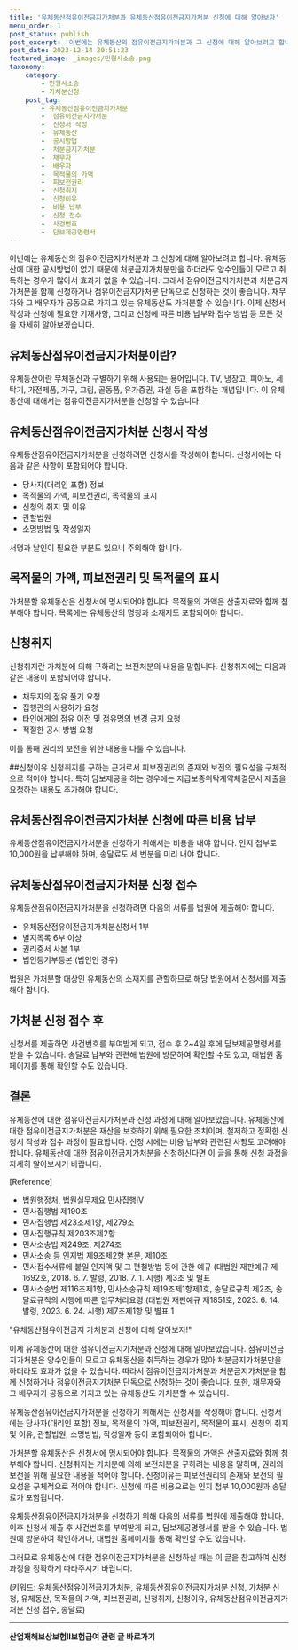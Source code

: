```yaml
---
title: '유체동산점유이전금지가처분과 유체동산점유이전금지가처분 신청에 대해 알아보자'
menu_order: 1
post_status: publish
post_excerpt: '이번에는 유체동산의 점유이전금지가처분과 그 신청에 대해 알아보려고 합니다. 유체동산에 대한 공시방법이 없기 때문에 처분금지가처분만을 하더라도 양수인들이 모르고 취득하는 경우가 많아서 효과가 없을 수 있습니다. 그래서 점유이전금지가처분과 처분금지가처분을 함께 신청하거나 점유이전금지가처분 단독으로 신청하는 것이 좋습니다. 채무자와 그 배우자가 공동으로 가지고 있는 유체동산도 가처분할 수 있습니다. 이제 신청서 작성과 신청에 필요한 기재사항, 그리고 신청에 따른 비용 납부와 접수 방법 등 모든 것을 자세히 알아보겠습니다.'
post_date: 2023-12-14 20:51:23
featured_image: _images/민형사소송.png
taxonomy:
    category:
        - 민형사소송
        - 가처분신청
    post_tag:
        - 유체동산점유이전금지가처분
        -  점유이전금지가처분
        -  신청서 작성
        -  유체동산
        -  공시방법
        -  처분금지가처분
        -  채무자
        -  배우자
        -  목적물의 가액
        -  피보전권리
        -  신청취지
        -  신청이유
        -  비용 납부
        -  신청 접수
        -  사건번호
        -  담보제공명령서
---
```



이번에는 유체동산의 점유이전금지가처분과 그 신청에 대해 알아보려고 합니다. 유체동산에 대한 공시방법이 없기 때문에 처분금지가처분만을 하더라도 양수인들이 모르고 취득하는 경우가 많아서 효과가 없을 수 있습니다. 그래서 점유이전금지가처분과 처분금지가처분을 함께 신청하거나 점유이전금지가처분 단독으로 신청하는 것이 좋습니다. 채무자와 그 배우자가 공동으로 가지고 있는 유체동산도 가처분할 수 있습니다. 이제 신청서 작성과 신청에 필요한 기재사항, 그리고 신청에 따른 비용 납부와 접수 방법 등 모든 것을 자세히 알아보겠습니다.

## 유체동산점유이전금지가처분이란?
유체동산이란 무체동산과 구별하기 위해 사용되는 용어입니다. TV, 냉장고, 피아노, 세탁기, 가전제품, 가구, 그림, 골동품, 유가증권, 과실 등을 포함하는 개념입니다. 이 유체동산에 대해서는 점유이전금지가처분을 신청할 수 있습니다.

## 유체동산점유이전금지가처분 신청서 작성
유체동산점유이전금지가처분을 신청하려면 신청서를 작성해야 합니다. 신청서에는 다음과 같은 사항이 포함되어야 합니다.
- 당사자(대리인 포함) 정보
- 목적물의 가액, 피보전권리, 목적물의 표시
- 신청의 취지 및 이유
- 관할법원
- 소명방법 및 작성일자

서명과 날인이 필요한 부분도 있으니 주의해야 합니다.

## 목적물의 가액, 피보전권리 및 목적물의 표시
가처분할 유체동산은 신청서에 명시되어야 합니다. 목적물의 가액은 산출자료와 함께 첨부해야 합니다. 목록에는 유체동산의 명칭과 소재지도 포함되어야 합니다.

## 신청취지
신청취지란 가처분에 의해 구하려는 보전처분의 내용을 말합니다. 신청취지에는 다음과 같은 내용이 포함되어야 합니다.
- 채무자의 점유 풀기 요청
- 집행관의 사용허가 요청
- 타인에게의 점유 이전 및 점유명의 변경 금지 요청
- 적절한 공시 방법 요청

이를 통해 권리의 보전을 위한 내용을 다룰 수 있습니다.

##신청이유
신청취지를 구하는 근거로서 피보전권리의 존재와 보전의 필요성을 구체적으로 적어야 합니다. 특히 담보제공을 하는 경우에는 지급보증위탁계약체결문서 제출을 요청하는 내용도 추가해야 합니다.

## 유체동산점유이전금지가처분 신청에 따른 비용 납부
유체동산점유이전금지가처분을 신청하기 위해서는 비용을 내야 합니다. 인지 첩부로 10,000원을 납부해야 하며, 송달료도 세 번분을 미리 내야 합니다.

## 유체동산점유이전금지가처분 신청 접수
유체동산점유이전금지가처분을 신청하려면 다음의 서류를 법원에 제출해야 합니다.
- 유체동산점유이전금지가처분신청서 1부
- 별지목록 6부 이상
- 권리증서 사본 1부
- 법인등기부등본 (법인인 경우)

법원은 가처분할 대상인 유체동산의 소재지를 관할하므로 해당 법원에서 신청서를 제출해야 합니다.

## 가처분 신청 접수 후
신청서를 제출하면 사건번호를 부여받게 되고, 접수 후 2~4일 후에 담보제공명령서를 받을 수 있습니다. 송달료 납부와 관련해 법원에 방문하여 확인할 수도 있고, 대법원 홈페이지를 통해 확인할 수도 있습니다.

## 결론
유체동산에 대한 점유이전금지가처분과 신청 과정에 대해 알아보았습니다. 유체동산에 대한 점유이전금지가처분은 재산을 보호하기 위해 필요한 조치이며, 철저하고 정확한 신청서 작성과 접수 과정이 필요합니다. 신청 시에는 비용 납부와 관련된 사항도 고려해야 합니다. 유체동산에 대한 점유이전금지가처분을 신청하신다면 이 글을 통해 신청 과정을 자세히 알아보시기 바랍니다.

[Reference]
- 법원행정처, 법원실무제요 민사집행Ⅳ
- 민사집행법 제190조
- 민사집행법 제23조제1항, 제279조
- 민사집행규칙 제203조제2항
- 민사소송법 제249조, 제274조
- 민사소송 등 인지법 제9조제2항 본문, 제10조
- 민사접수서류에 붙일 인지액 및 그 편철방법 등에 관한 예규 (대법원 재판예규 제1692호, 2018. 6. 7. 발령, 2018. 7. 1. 시행) 제3조 및 별표
- 민사소송법 제116조제1항, 민사소송규칙 제19조제1항제1호, 송달료규칙 제2조, 송달료규칙의 시행에 따른 업무처리요령 (대법원 재판예규 제1851호, 2023. 6. 14. 발령, 2023. 6. 24. 시행) 제7조제1항 및 별표 1

"유체동산점유이전금지 가처분과 신청에 대해 알아보자!"

이제 유체동산에 대한 점유이전금지가처분과 신청에 대해 알아보았습니다. 점유이전금지가처분은 양수인들이 모르고 유체동산을 취득하는 경우가 많아 처분금지가처분만을 하더라도 효과가 없을 수 있습니다. 따라서 점유이전금지가처분과 처분금지가처분을 함께 신청하거나 점유이전금지가처분 단독으로 신청하는 것이 좋습니다. 또한, 채무자와 그 배우자가 공동으로 가지고 있는 유체동산도 가처분할 수 있습니다.

유체동산점유이전금지가처분을 신청하기 위해서는 신청서를 작성해야 합니다. 신청서에는 당사자(대리인 포함) 정보, 목적물의 가액, 피보전권리, 목적물의 표시, 신청의 취지 및 이유, 관할법원, 소명방법, 작성일자 등이 포함되어야 합니다.

가처분할 유체동산은 신청서에 명시되어야 합니다. 목적물의 가액은 산출자료와 함께 첨부해야 합니다. 신청취지는 가처분에 의해 보전처분을 구하려는 내용을 말하며, 권리의 보전을 위해 필요한 내용을 적어야 합니다. 신청이유는 피보전권리의 존재와 보전의 필요성을 구체적으로 적어야 합니다. 신청에 따른 비용으로는 인지 첩부 10,000원과 송달료가 포함됩니다.

유체동산점유이전금지가처분을 신청하기 위해 다음의 서류를 법원에 제출해야 합니다. 이후 신청서 제출 후 사건번호를 부여받게 되고, 담보제공명령서를 받을 수 있습니다. 법원에 방문하여 확인하거나, 대법원 홈페이지를 통해 확인할 수도 있습니다.

그러므로 유체동산에 대한 점유이전금지가처분을 신청하실 때는 이 글을 참고하여 신청 과정을 정확하게 따라주시기 바랍니다.

(키워드: 유체동산점유이전금지가처분, 유체동산점유이전금지가처분 신청, 가처분 신청, 유체동산, 목적물의 가액, 피보전권리, 신청취지, 신청이유, 유체동산점유이전금지가처분 신청 접수, 송달료)
<!-- wp:separator -->
<hr class="wp-block-separator has-alpha-channel-opacity"/>
<!-- /wp:separator -->

<!-- wp:group {"backgroundColor":"base","layout":{"type":"constrained"}} -->
<div class="wp-block-group has-base-background-color has-background"><!-- wp:paragraph {"align":"center","fontSize":"medium"} -->
<p class="has-text-align-center has-large-font-size"><strong>산업재해보상보험Ⅱ보험급여 관련 글 바로가기</strong></p>
<!-- /wp:paragraph -->


<!-- wp:latest-posts
{"categories":[{"id":10872,"count":19,"description":"","link":"https://uknowlaw.com/category/%ec%82%b0%ec%97%85%ec%9e%ac%ed%95%b4%eb%b3%b4%ec%83%81%eb%b3%b4%ed%97%98%e2%85%b1%eb%b3%b4%ed%97%98%ea%b8%89%ec%97%ac/","name":"산업재해보상보험Ⅱ보험급여","slug":"산업재해보상보험Ⅱ보험급여","taxonomy":"category","parent":0,"meta":[],"_links":{"self":[{"href":"https://uknowlaw.com/wp-json/wp/v2/categories/10872"}],"collection":[{"href":"https://uknowlaw.com/wp-json/wp/v2/categories"}],"about":[{"href":"https://uknowlaw.com/wp-json/wp/v2/taxonomies/category"}],"wp:post_type":[{"href":"https://uknowlaw.com/wp-json/wp/v2/posts?categories=10872"}],"curies":[{"name":"wp","href":"https://api.w.org/{rel}","templated":true}]}}],"postsToShow":100,"excerptLength":28,"postLayout":"grid","columns":2,"featuredImageAlign":"left","featuredImageSizeSlug":"large","fontSize":"small"} /--></div>
<!-- /wp:group -->